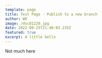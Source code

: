 ```yaml
---
template: page
title: Test Page - Publish to a new branch
author: WO
image: /dsc01220.jpg
date: 2022-09-25T21:40:03.235Z
featured: true
excerpt: A little hello
---
```


Not much here
